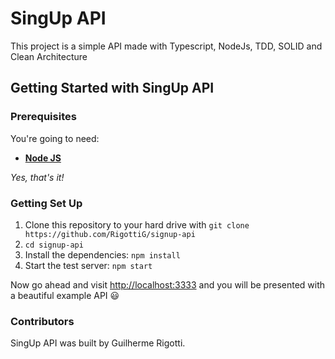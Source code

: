 # SingUp API
This project is a simple API made with Typescript, NodeJs, TDD, SOLID and Clean Architecture

## Getting Started with SingUp API

### Prerequisites

You're going to need:

 - **[Node JS](https://nodejs.org/en/)**

_Yes, that's it!_

### Getting Set Up

 1. Clone this repository to your hard drive with `git clone https://github.com/RigottiG/signup-api`
 2. `cd signup-api`
 3. Install the dependencies: `npm install`
 4. Start the test server: `npm start`

Now go ahead and visit <http://localhost:3333> and you will be presented with a beautiful example API :smiley:

### Contributors

SingUp API was built by Guilherme Rigotti.
